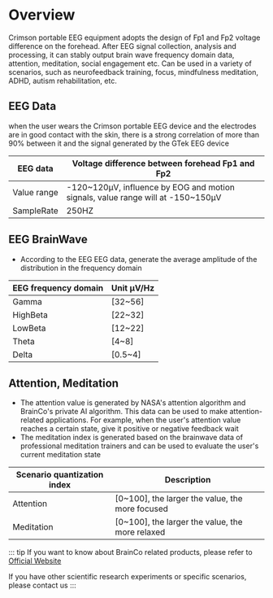 # Overview

Crimson portable EEG equipment adopts the design of Fp1 and Fp2 voltage difference on the forehead. After EEG signal collection, analysis and processing, it can stably output brain wave frequency domain data, attention, meditation, social engagement etc.
Can be used in a variety of scenarios, such as neurofeedback training, focus, mindfulness meditation, ADHD, autism rehabilitation, etc.

## EEG Data

when the user wears the Crimson portable EEG device and the electrodes are in good contact with the skin, there is a strong correlation of more than 90% between it and the signal generated by the GTek EEG device

| EEG data | Voltage difference between forehead Fp1 and Fp2 |
| ---- | ---- |
| Value range | -120~120μV, influence by EOG and motion signals, value range will at -150~150μV |
| SampleRate | 250HZ |

## EEG BrainWave

- According to the EEG EEG data, generate the average amplitude of the distribution in the frequency domain

| EEG frequency domain | Unit μV/Hz |
| ---- | ---- |
| Gamma | [32~56] |
| HighBeta | [22~32] |
| LowBeta | [12~22] |
| Theta | [4~8] |
| Delta | [0.5~4] |

## Attention, Meditation

- The attention value is generated by NASA's attention algorithm and BrainCo's private AI algorithm. This data can be used to make attention-related applications. For example, when the user's attention value reaches a certain state, give it positive or negative feedback wait
- The meditation index is generated based on the brainwave data of professional meditation trainers and can be used to evaluate the user's current meditation state

| Scenario quantization index | Description |
| ---- | ---- |
| Attention | [0~100], the larger the value, the more focused |
| Meditation | [0~100], the larger the value, the more relaxed |

::: tip
If you want to know about BrainCo related products, please refer to [Official Website](https://www.brainco.tech)

If you have other scientific research experiments or specific scenarios, please contact us
:::
